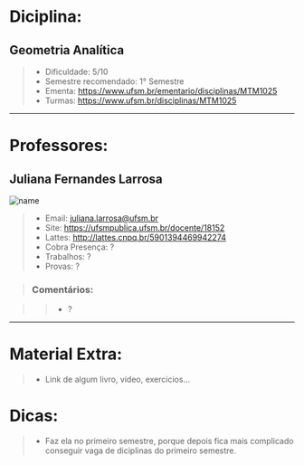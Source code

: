 # Diciplina:
## **Geometria Analítica**

> - Dificuldade: 5/10
> - Semestre recomendado: 1° Semestre
> - Ementa: https://www.ufsm.br/ementario/disciplinas/MTM1025
> - Turmas: https://www.ufsm.br/disciplinas/MTM1025
---

# Professores:
## **Juliana Fernandes Larrosa**
![name](https://i.stack.imgur.com/frlIf.png, "Foto do professor")

> - Email: juliana.larrosa@ufsm.br
> - Site: https://ufsmpublica.ufsm.br/docente/18152
> - Lattes: http://lattes.cnpq.br/5901394469942274
> - Cobra Presença: ?
> - Trabalhos: ?
> - Provas: ?

> ### Comentários:

>> - ?
---

# Material Extra:
> - Link de algum livro, video, exercicios...

# Dicas:
> - Faz ela no primeiro semestre, porque depois fica mais complicado conseguir vaga de diciplinas do primeiro semestre.

